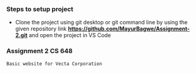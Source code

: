 
 ### Steps to setup project
   * Clone the project using git desktop or git command line by using the given repository link **https://github.com/MayurBagwe/Assignment-2.git** and open the project  in VS Code 

### Assignment 2 CS 648
    Basic website for Vecta Corporation

